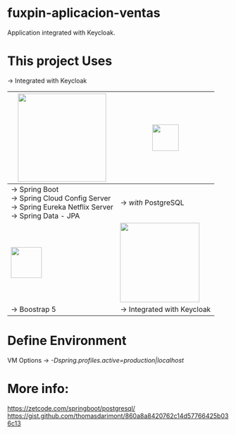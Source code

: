 # fuxpin-aplicacion-ventas

Application integrated with Keycloak.

# This project Uses

&#8594; Integrated with Keycloak

| <img src="https://spring.io/images/spring-logo-9146a4d3298760c2e7e49595184e1975.svg" width="200"></br>  |  <img src="https://upload.wikimedia.org/wikipedia/commons/2/29/Postgresql_elephant.svg" width="60"></br> |
|---|---|
|&#8594; Spring Boot</br>&#8594; Spring Cloud Config Server</br>&#8594; Spring Eureka Netflix Server</br>&#8594; Spring Data - JPA</br>|&#8594; *with* PostgreSQL|
| <img src="https://cdn.worldvectorlogo.com/logos/bootstrap-5-1.svg" width="70"></br>  |  <img src="https://www.keycloak.org/resources/images/keycloak_logo_480x108.png" width="180"></br> |
|&#8594; Boostrap 5|&#8594; Integrated with Keycloak|

# Define Environment

VM Options &#8594; *-Dspring.profiles.active=production|localhost*


# More info:

https://zetcode.com/springboot/postgresql/
https://gist.github.com/thomasdarimont/860a8a8420762c14d57766425b036c13